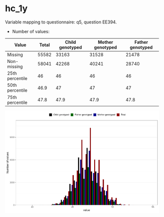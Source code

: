 # hc_1y
Variable mapping to questionnaire: q5, question EE394.
- Number of values:

| Value | Total | Child genotyped | Mother genotyped | Father genotyped |
| ----- | ----- | --------------- | ---------------- | ---------------- |
| Missing | 55582 | 33163 | 31528 | 21478 |
| Non-missing | 58041 | 42268 | 40241 | 28740 |
| 25th percentile | 46 | 46 | 46 | 46 |
| 50th percentile | 46.9 | 47 | 47 | 47 |
| 75th percentile | 47.8 | 47.9 | 47.9 | 47.8 |



![](hc_1y_n.png)



